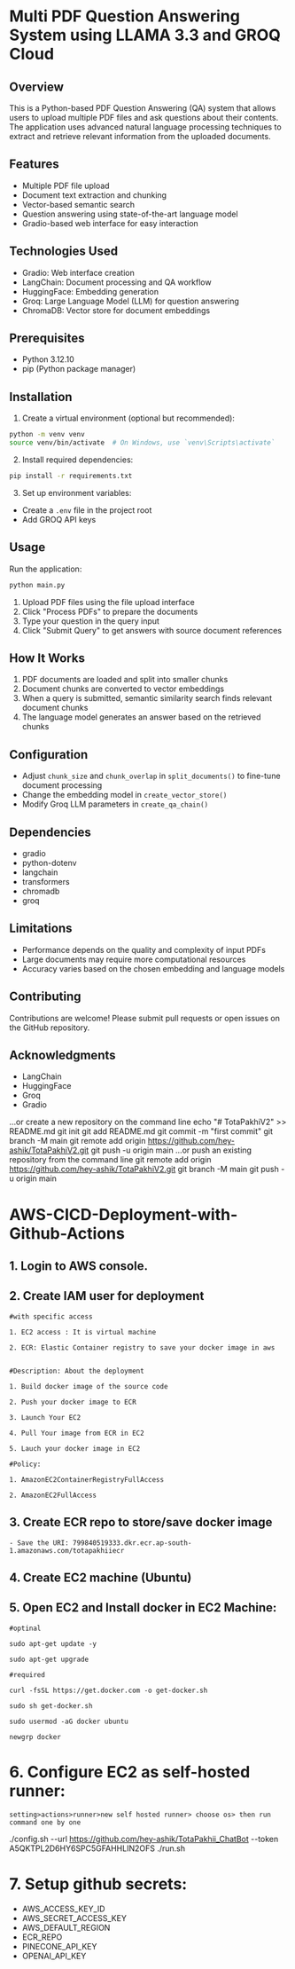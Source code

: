 # Multi PDF Question Answering System using LLAMA 3.3 and GROQ Cloud

## Overview

This is a Python-based PDF Question Answering (QA) system that allows users to upload multiple PDF files and ask questions about their contents. The application uses advanced natural language processing techniques to extract and retrieve relevant information from the uploaded documents.

## Features

- Multiple PDF file upload
- Document text extraction and chunking
- Vector-based semantic search
- Question answering using state-of-the-art language model
- Gradio-based web interface for easy interaction

## Technologies Used

- Gradio: Web interface creation
- LangChain: Document processing and QA workflow
- HuggingFace: Embedding generation
- Groq: Large Language Model (LLM) for question answering
- ChromaDB: Vector store for document embeddings

## Prerequisites

- Python 3.12.10
- pip (Python package manager)

## Installation



1. Create a virtual environment (optional but recommended):
```bash
python -m venv venv
source venv/bin/activate  # On Windows, use `venv\Scripts\activate`
```

2. Install required dependencies:
```bash
pip install -r requirements.txt
```

3. Set up environment variables:
- Create a `.env` file in the project root
- Add GROQ API keys

## Usage

Run the application:
```bash
python main.py
```

1. Upload PDF files using the file upload interface
2. Click "Process PDFs" to prepare the documents
3. Type your question in the query input
4. Click "Submit Query" to get answers with source document references

## How It Works

1. PDF documents are loaded and split into smaller chunks
2. Document chunks are converted to vector embeddings
3. When a query is submitted, semantic similarity search finds relevant document chunks
4. The language model generates an answer based on the retrieved chunks

## Configuration

- Adjust `chunk_size` and `chunk_overlap` in `split_documents()` to fine-tune document processing
- Change the embedding model in `create_vector_store()` 
- Modify Groq LLM parameters in `create_qa_chain()`

## Dependencies

- gradio
- python-dotenv
- langchain
- transformers
- chromadb
- groq

## Limitations

- Performance depends on the quality and complexity of input PDFs
- Large documents may require more computational resources
- Accuracy varies based on the chosen embedding and language models

## Contributing

Contributions are welcome! Please submit pull requests or open issues on the GitHub repository.



## Acknowledgments

- LangChain
- HuggingFace
- Groq
- Gradio



…or create a new repository on the command line
echo "# TotaPakhiV2" >> README.md
git init
git add README.md
git commit -m "first commit"
git branch -M main
git remote add origin https://github.com/hey-ashik/TotaPakhiV2.git
git push -u origin main
…or push an existing repository from the command line
git remote add origin https://github.com/hey-ashik/TotaPakhiV2.git
git branch -M main
git push -u origin main




# AWS-CICD-Deployment-with-Github-Actions

## 1. Login to AWS console.

## 2. Create IAM user for deployment

	#with specific access

	1. EC2 access : It is virtual machine

	2. ECR: Elastic Container registry to save your docker image in aws


	#Description: About the deployment

	1. Build docker image of the source code

	2. Push your docker image to ECR

	3. Launch Your EC2 

	4. Pull Your image from ECR in EC2

	5. Lauch your docker image in EC2

	#Policy:

	1. AmazonEC2ContainerRegistryFullAccess

	2. AmazonEC2FullAccess

	
## 3. Create ECR repo to store/save docker image
    - Save the URI: 799840519333.dkr.ecr.ap-south-1.amazonaws.com/totapakhiiecr

	
## 4. Create EC2 machine (Ubuntu) 

## 5. Open EC2 and Install docker in EC2 Machine:
	
	
	#optinal

	sudo apt-get update -y

	sudo apt-get upgrade
	
	#required

	curl -fsSL https://get.docker.com -o get-docker.sh

	sudo sh get-docker.sh

	sudo usermod -aG docker ubuntu

	newgrp docker
	
# 6. Configure EC2 as self-hosted runner:
    setting>actions>runner>new self hosted runner> choose os> then run command one by one

./config.sh --url https://github.com/hey-ashik/TotaPakhii_ChatBot --token A5QKTPL2D6HY6SPC5GFAHHLIN2OFS
./run.sh

# 7. Setup github secrets:

   - AWS_ACCESS_KEY_ID
   - AWS_SECRET_ACCESS_KEY
   - AWS_DEFAULT_REGION
   - ECR_REPO
   - PINECONE_API_KEY
   - OPENAI_API_KEY